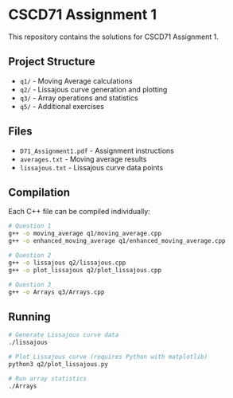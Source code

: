 # CSCD71 Assignment 1

This repository contains the solutions for CSCD71 Assignment 1.

## Project Structure

- `q1/` - Moving Average calculations
- `q2/` - Lissajous curve generation and plotting
- `q3/` - Array operations and statistics
- `q5/` - Additional exercises

## Files

- `D71_Assignment1.pdf` - Assignment instructions
- `averages.txt` - Moving average results
- `lissajous.txt` - Lissajous curve data points

## Compilation

Each C++ file can be compiled individually:

```bash
# Question 1
g++ -o moving_average q1/moving_average.cpp
g++ -o enhanced_moving_average q1/enhanced_moving_average.cpp

# Question 2
g++ -o lissajous q2/lissajous.cpp
g++ -o plot_lissajous q2/plot_lissajous.cpp

# Question 3
g++ -o Arrays q3/Arrays.cpp
```

## Running

```bash
# Generate Lissajous curve data
./lissajous

# Plot Lissajous curve (requires Python with matplotlib)
python3 q2/plot_lissajous.py

# Run array statistics
./Arrays
```

